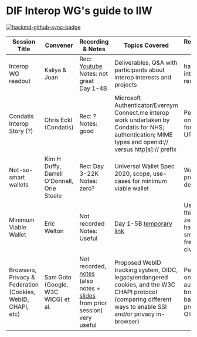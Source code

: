 # DIF Interop WG's guide to IIW 

[![hackmd-github-sync-badge](https://hackmd.io/DGeGahiYQGeIGvl-DRDE6Q/badge)](https://hackmd.io/DGeGahiYQGeIGvl-DRDE6Q)
    

|Session Title|Convener|Recording & Notes|Topics Covered|Recommended for|
|---|---|---|---|---|
|Interop WG readout|Kaliya & Juan|Rec: [Youtube](https://www.youtube.com/watch?v=DaM0UtQTLCs) <br> Notes: not great <br> Day 1-4B|Deliverables, Q&A with participants about interop interests and projects|hardcore interop researchers|
|Condatis Interop Story (?)|Chris Eckl (Condatis)|Rec: ? <br> Notes: good|Microsoft Authenticator/Evernym Connect.me interop work undertaken by Condatis for NHS; authentication; MIME types and openid:// versus http[s]:// prefix|People working on QR systems for passing URLs|
|Not-so-smart wallets|Kim H Duffy, Darrell O'Donnell, Orie Steele|Rec: Day 3-22K <br> Notes: zero?|Universal Wallet Spec 2020, scope, use-cases for minimum viable wallet|Wallet and/or product designers|
|Minimum Viable Wallet|Eric Welton|Not recorded <br>Notes: Useful |Day 1-5B [temporary link](https://docs.google.com/document/d/1VwCx-NibNfxtmnLqI9e0XN9uL8XREuFhbpPvEv5En0A/edit)|Use case thinking around zero-trust hardware and smartphone-free VCs in civilian hands|People working on smartphone-free use cases|
|Browsers, Privacy & Federation (Cookies, WebID, CHAPI, etc)|Sam Goto (Google, W3C WICG) et al.|Not recorded, [notes](https://docs.google.com/document/d/1nNvIYO6KBSQWLAtL9MjQmCOxstg0pMZ3KTqlj5Wzchg/edit) (also notes + [slides](https://docs.google.com/presentation/d/1xKyrWYQsTtmKle3eHbxYno2KIyrZRLi2luAcLyHZ0Ws/edit#slide=id.p) from prior session) very useful|Proposed WebID tracking system, OIDC, legacy/endangered cookies, and the W3C CHAPI protocol (comparing different ways to enable SSI and/or privacy in-browser)|People working on browser authentication, browser-based protocols, and OIDC|

